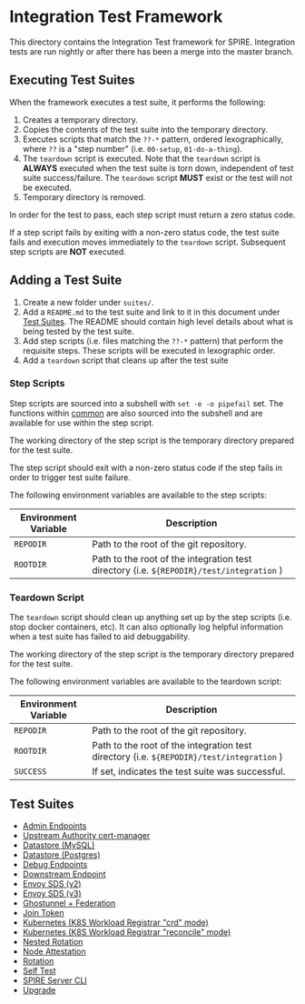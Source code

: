 # Integration Test Framework

This directory contains the Integration Test framework for SPIRE. Integration
tests are run nightly or after there has been a merge into the master branch.

## Executing Test Suites

When the framework executes a test suite, it performs the following:

1. Creates a temporary directory.
1. Copies the contents of the test suite into the temporary directory.
1. Executes scripts that match the `??-*` pattern, ordered lexographically,
   where `??` is a "step number" (i.e. `00-setup`, `01-do-a-thing`).
1. The `teardown` script is executed. Note that the `teardown` script is
   **ALWAYS** executed when the test suite is torn down, independent of test
   suite success/failure. The `teardown` script **MUST** exist or the test will
   not be executed.
1. Temporary directory is removed.

In order for the test to pass, each step script must return a zero status code.

If a step script fails by exiting with a non-zero status code, the test suite
fails and execution moves immediately to the `teardown` script. Subsequent step
scripts are **NOT** executed.

## Adding a Test Suite

1. Create a new folder under `suites/`.
1. Add a `README.md` to the test suite and link to it in this document under
   [Test Suites](#test-suites). The README should contain high level details
   about what is being tested by the test suite.
1. Add step scripts (i.e. files matching the `??-*` pattern) that perform the
   requisite steps. These scripts will be executed in lexographic order.
1. Add a `teardown` script that cleans up after the test suite

### Step Scripts

Step scripts are sourced into a subshell with `set -e -o pipefail` set. The
functions within [common](./common) are also sourced into the subshell and
are available for use within the step script.

The working directory of the step script is the temporary directory prepared
for the test suite.

The step script should exit with a non-zero status code if the step fails in
order to trigger test suite failure.

The following environment variables are available to the step scripts:

| Environment Variable  | Description |
| --------- | ----------------|
| `REPODIR` | Path to the root of the git repository.          |
| `ROOTDIR` | Path to the root of the integration test directory (i.e. `${REPODIR}/test/integration` ) |

### Teardown Script

The `teardown` script should clean up anything set up by the step scripts (i.e.
stop docker containers, etc). It can also optionally log helpful information
when a test suite has failed to aid debuggability.

The working directory of the step script is the temporary directory prepared
for the test suite.

The following environment variables are available to the teardown script:

| Environment Variable  | Description |
| --------- | ----------------|
| `REPODIR` | Path to the root of the git repository.          |
| `ROOTDIR` | Path to the root of the integration test directory (i.e. `${REPODIR}/test/integration` ) |
| `SUCCESS` | If set, indicates the test suite was successful. |

## Test Suites

* [Admin Endpoints](suites/admin-endpoints/README.md)
* [Upstream Authority cert-manager](suites/upstream-authority-cert-manager/README.md)
* [Datastore (MySQL)](suites/datastore-mysql/README.md)
* [Datastore (Postgres)](suites/datastore-postgres/README.md)
* [Debug Endpoints](suites/debug-endpoints/README.md)
* [Downstream Endpoint](suites/downstream-endpoints/README.md)
* [Envoy SDS (v2)](suites/envoy-sds-v2/README.md)
* [Envoy SDS (v3)](suites/envoy-sds-v3/README.md)
* [Ghostunnel + Federation](suites/ghostunnel-federation/README.md)
* [Join Token](suites/join-token/README.md)
* [Kubernetes (K8S Workload Registrar "crd" mode)](suites/k8s-crd-mode/README.md)
* [Kubernetes (K8S Workload Registrar "reconcile" mode)](suites/k8s-reconcile/README.md)
* [Nested Rotation](suites/nested-rotation/README.md)
* [Node Attestation](suites/node-attestation/README.md)
* [Rotation](suites/rotation/README.md)
* [Self Test](suites/self-test/README.md)
* [SPIRE Server CLI](suites/spire-server-cli/README.md)
* [Upgrade](suites/upgrade/README.md)
